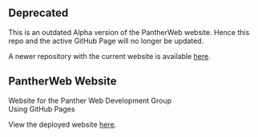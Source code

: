 ## Deprecated  
This is an outdated Alpha version of the PantherWeb website. Hence this repo and the active GitHub Page will no longer be updated.  

A newer repository with the current website is available [here](https://github.com/Panther-Web-Development-Group/panther-web-development-group.github.io).  
  

## PantherWeb Website  
Website for the Panther Web Development Group    
Using GitHub Pages  

View the deployed website [here](https://nectarcoder.github.io/pantherweb-website/).  

